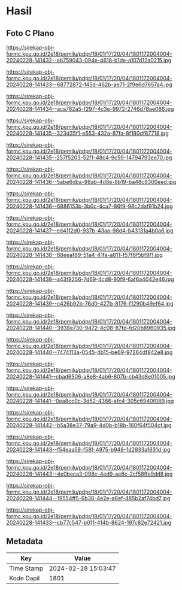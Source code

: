 # Hasil

## Foto C Plano

https://sirekap-obj-formc.kpu.go.id/2e18/pemilu/pdpr/18/01/17/20/04/1801172004004-20240228-141432--ab759043-094e-4618-b1de-a107d12a0215.jpg

https://sirekap-obj-formc.kpu.go.id/2e18/pemilu/pdpr/18/01/17/20/04/1801172004004-20240228-141433--68772872-f45d-462b-ae71-2f9e6d7657a4.jpg

https://sirekap-obj-formc.kpu.go.id/2e18/pemilu/pdpr/18/01/17/20/04/1801172004004-20240228-141434--aca782a5-f297-4c3e-9972-2746d78ae086.jpg

https://sirekap-obj-formc.kpu.go.id/2e18/pemilu/pdpr/18/01/17/20/04/1801172004004-20240228-141435--323d35f1-e553-432a-87fa-8f180df87718.jpg

https://sirekap-obj-formc.kpu.go.id/2e18/pemilu/pdpr/18/01/17/20/04/1801172004004-20240228-141435--257f5203-52f1-48c4-9c59-14794793ee70.jpg

https://sirekap-obj-formc.kpu.go.id/2e18/pemilu/pdpr/18/01/17/20/04/1801172004004-20240228-141436--5abe6dba-98ab-4d8e-8b19-ba48c9300eed.jpg

https://sirekap-obj-formc.kpu.go.id/2e18/pemilu/pdpr/18/01/17/20/04/1801172004004-20240228-141436--6886153b-3b0c-4ca7-86f9-98c2daf91b24.jpg

https://sirekap-obj-formc.kpu.go.id/2e18/pemilu/pdpr/18/01/17/20/04/1801172004004-20240228-141437--ed4112d0-937b-43aa-98d4-b43131a4b0a6.jpg

https://sirekap-obj-formc.kpu.go.id/2e18/pemilu/pdpr/18/01/17/20/04/1801172004004-20240228-141438--68eeaf89-51a4-41fa-a811-f57f6f5bf9f1.jpg

https://sirekap-obj-formc.kpu.go.id/2e18/pemilu/pdpr/18/01/17/20/04/1801172004004-20240228-141438--a43f9256-7d69-4cd8-90f9-6af6a4042e46.jpg

https://sirekap-obj-formc.kpu.go.id/2e18/pemilu/pdpr/18/01/17/20/04/1801172004004-20240228-141439--c426b92b-76d0-427b-8176-f1290b49ef64.jpg

https://sirekap-obj-formc.kpu.go.id/2e18/pemilu/pdpr/18/01/17/20/04/1801172004004-20240228-141440--3938e730-9472-4c08-87fd-fd20b8960935.jpg

https://sirekap-obj-formc.kpu.go.id/2e18/pemilu/pdpr/18/01/17/20/04/1801172004004-20240228-141440--7474113a-0545-4b15-be69-97264df842e8.jpg

https://sirekap-obj-formc.kpu.go.id/2e18/pemilu/pdpr/18/01/17/20/04/1801172004004-20240228-141441--cbad6506-a8e8-4ab6-807b-cb43d8e01005.jpg

https://sirekap-obj-formc.kpu.go.id/2e18/pemilu/pdpr/18/01/17/20/04/1801172004004-20240228-141441--0ea8cc0c-3d52-4366-afc4-305c6940f089.jpg

https://sirekap-obj-formc.kpu.go.id/2e18/pemilu/pdpr/18/01/17/20/04/1801172004004-20240228-141442--b5a38e37-79a9-4d0b-b18b-160f64f504cf.jpg

https://sirekap-obj-formc.kpu.go.id/2e18/pemilu/pdpr/18/01/17/20/04/1801172004004-20240228-141443--f54eaa59-f58f-4975-b948-1d2933a1631d.jpg

https://sirekap-obj-formc.kpu.go.id/2e18/pemilu/pdpr/18/01/17/20/04/1801172004004-20240228-141443--4e0beca3-098c-4ed9-ae8c-2cf58ffe9dd8.jpg

https://sirekap-obj-formc.kpu.go.id/2e18/pemilu/pdpr/18/01/17/20/04/1801172004004-20240228-141444--19554ff5-6b36-4e2e-a6ef-485b2af74bd7.jpg

https://sirekap-obj-formc.kpu.go.id/2e18/pemilu/pdpr/18/01/17/20/04/1801172004004-20240228-141433--cb77c547-b011-414b-8624-197c82e72421.jpg


## Metadata

| Key        | Value               |
| ---------- | ------------------- |
| Time Stamp | 2024-02-28 15:03:47 |
| Kode Dapil | 1801                |



